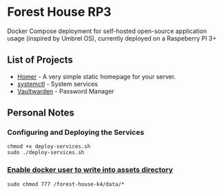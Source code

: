 # Forest House RP3
Docker Compose deployment for self-hosted open-source application usage (inspired by Umbrel OS), currently deployed on a Raspeberry PI 3+ 

## List of Projects
* [Homer](https://github.com/bastienwirtz/homer) - A very simple static homepage for your server.
* [systemctl](https://reinhard.codes/2021/04/19/self-hosting-vaultwarden-on-a-raspberry-pi/) - System services
* [Vaultwarden](https://github.com/dani-garcia/vaultwarden) - Password Manager

## Personal Notes
### Configuring and Deploying the Services
```
chmod +x deploy-services.sh
sudo ./deploy-services.sh
```
### [Enable docker user to write into assets directory](https://devanswers.co/how-to-view-file-and-folder-permissions-in-ubuntu/)
`sudo chmod 777 /forest-house-k4/data/*`
